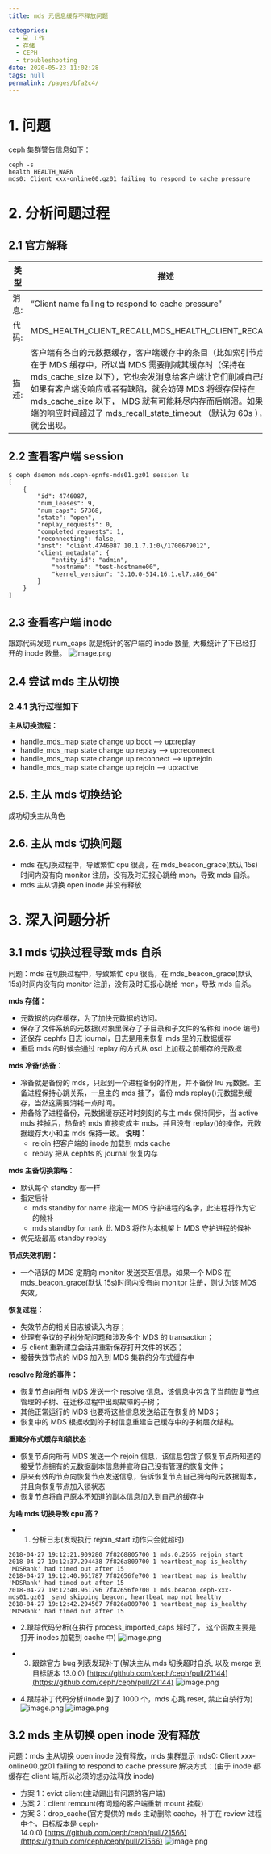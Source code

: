 ```yaml
---
title: mds 元信息缓存不释放问题

categories: 
  - 💻 工作
  - 存储
  - CEPH
  - troubleshooting
date: 2020-05-23 11:02:28
tags: null
permalink: /pages/bfa2c4/
---
```


# 1. 问题
ceph 集群警告信息如下：
```plain
ceph -s
health HEALTH_WARN
mds0: Client xxx-online00.gz01 failing to respond to cache pressure
```

# 2. 分析问题过程
## 2.1 官方解释
类型 | 描述 |
---|---|
 消息: |  “Client name failing to respond to cache pressure” |
| 代码:	| MDS_HEALTH_CLIENT_RECALL,MDS_HEALTH_CLIENT_RECALL_MANY |
| 描述:	| 客户端有各自的元数据缓存，客户端缓存中的条目（比如索引节点）也会存在于 MDS 缓存中，所以当 MDS 需要削减其缓存时（保持在 mds_cache_size 以下），它也会发消息给客户端让它们削减自己的缓存。如果有客户端没响应或者有缺陷，就会妨碍 MDS 将缓存保持在 mds_cache_size 以下， MDS 就有可能耗尽内存而后崩溃。如果某个客户端的响应时间超过了 mds_recall_state_timeout （默认为 60s ），这条消息就会出现。|

## 2.2  查看客户端 session
```plain
$ ceph daemon mds.ceph-epnfs-mds01.gz01 session ls
[
    {
        "id": 4746087,
        "num_leases": 9,
        "num_caps": 57368,
        "state": "open",
        "replay_requests": 0,
        "completed_requests": 1,
        "reconnecting": false,
        "inst": "client.4746087 10.1.7.1:0\/1700679012",
        "client_metadata": {
            "entity_id": "admin",
            "hostname": "test-hostname00",
            "kernel_version": "3.10.0-514.16.1.el7.x86_64"
        }
    }
]
```
## 2.3  查看客户端 inode
跟踪代码发现 num_caps 就是统计的客户端的 inode 数量, 大概统计了下已经打开的 inode 数量。
![image.png](https://upload-images.jianshu.io/upload_images/2099201-96c167e0f8ac3861.png)

## 2.4  尝试 mds 主从切换
### 2.4.1 执行过程如下

**主从切换流程：**
- handle_mds_map state change up:boot --> up:replay
- handle_mds_map state change up:replay --> up:reconnect
- handle_mds_map state change up:reconnect --> up:rejoin
- handle_mds_map state change up:rejoin --> up:active

## 2.5.  主从 mds 切换结论
成功切换主从角色


## 2.6. 主从 mds 切换问题
- mds 在切换过程中，导致繁忙 cpu 很高，在 mds_beacon_grace(默认 15s)时间内没有向 monitor 注册，没有及时汇报心跳给 mon，导致 mds 自杀。
- mds 主从切换 open inode 并没有释放

# 3. 深入问题分析
## 3.1 mds 切换过程导致 mds 自杀
问题：mds 在切换过程中，导致繁忙 cpu 很高，在 mds_beacon_grace(默认 15s)时间内没有向 monitor 注册，没有及时汇报心跳给 mon，导致 mds 自杀。

**mds 存储：**
- 元数据的内存缓存，为了加快元数据的访问。
- 保存了文件系统的元数据(对象里保存了子目录和子文件的名称和 inode 编号)
- 还保存 cephfs 日志 journal，日志是用来恢复 mds 里的元数据缓存
- 重启 mds 的时候会通过 replay 的方式从 osd 上加载之前缓存的元数据

**mds 冷备/热备：**
- 冷备就是备份的 mds，只起到一个进程备份的作用，并不备份 lru 元数据。主备进程保持心跳关系，一旦主的 mds 挂了，备份 mds replay()元数据到缓存，当然这需要消耗一点时间。
- 热备除了进程备份，元数据缓存还时时刻刻的与主 mds 保持同步，当 active mds 挂掉后，热备的 mds 直接变成主 mds，并且没有 replay()的操作，元数据缓存大小和主 mds 保持一致。
**说明：**
  - rejoin 把客户端的 inode 加载到 mds cache
  - replay 把从 cephfs 的 journal 恢复内存

**mds 主备切换策略：**
- 默认每个 standby 都一样
- 指定后补
  - mds standby for name 指定一 MDS 守护进程的名字，此进程将作为它的候补
  - mds standby for rank 此 MDS 将作为本机架上 MDS 守护进程的候补
- 优先级最高 standby replay

**节点失效机制：**
- 一个活跃的 MDS 定期向 monitor 发送交互信息，如果一个 MDS 在 mds_beacon_grace(默认 15s)时间内没有向 monitor 注册，则认为该 MDS 失效。

**恢复过程：**
- 失效节点的相关日志被读入内存；
- 处理有争议的子树分配问题和涉及多个 MDS 的 transaction；
- 与 client 重新建立会话并重新保存打开文件的状态；
- 接替失效节点的 MDS 加入到 MDS 集群的分布式缓存中

**resolve 阶段的事件：**
- 恢复节点向所有 MDS 发送一个 resolve 信息，该信息中包含了当前恢复节点管理的子树、在迁移过程中出现故障的子树；
- 其他正常运行的 MDS 也要将这些信息发送给正在恢复的 MDS；
- 恢复中的 MDS 根据收到的子树信息重建自己缓存中的子树层次结构。

**重建分布式缓存和锁状态：**
- 恢复节点向所有 MDS 发送一个 rejoin 信息，该信息包含了恢复节点所知道的接受节点拥有的元数据副本信息并宣称自己没有管理的恢复文件；
- 原来有效的节点向恢复节点发送信息，告诉恢复节点自己拥有的元数据副本，并且向恢复节点加入锁状态
- 恢复节点将自己原本不知道的副本信息加入到自己的缓存中

**为啥 mds 切换导致 cpu 高？**
- 1. 分析日志(发现执行 rejoin_start 动作只会就超时)
```plain
2018-04-27 19:12:21.909280 7f8268805700 1 mds.0.2665 rejoin_start
2018-04-27 19:12:37.294438 7f826a809700 1 heartbeat_map is_healthy 'MDSRank' had timed out after 15
2018-04-27 19:12:40.961787 7f82656fe700 1 heartbeat_map is_healthy 'MDSRank' had timed out after 15
2018-04-27 19:12:40.961796 7f82656fe700 1 mds.beacon.ceph-xxx-mds01.gz01 _send skipping beacon, heartbeat map not healthy
2018-04-27 19:12:42.294507 7f826a809700 1 heartbeat_map is_healthy 'MDSRank' had timed out after 15
```
- 2.跟踪代码分析(在执行 process_imported_caps 超时了， 这个函数主要是打开 inodes 加载到 cache 中)
![image.png](https://upload-images.jianshu.io/upload_images/2099201-1652420b5cfd4d8f.png)

- 3. 跟踪官方 bug 列表发现补丁(解决主从 mds 切换超时自杀, 以及 merge 到目标版本 13.0.0) [https://github.com/ceph/ceph/pull/21144](https://github.com/ceph/ceph/pull/21144)
![image.png](https://upload-images.jianshu.io/upload_images/2099201-e9a88d18f2b61b2b.png)

- 4.跟踪补丁代码分析(inode 到了 1000 个，mds 心跳 reset, 禁止自杀行为)
![image.png](https://upload-images.jianshu.io/upload_images/2099201-348e433c658229e6.png)
![image.png](https://upload-images.jianshu.io/upload_images/2099201-06ca87bcd4d4ad0d.png)

## 3.2 mds 主从切换 open inode 没有释放
问题：mds 主从切换 open inode 没有释放，mds 集群显示 mds0: Client xxx-online00.gz01 failing to respond to cache pressure
解决方式：(由于 inode 都缓存在 client 端,所以必须的想办法释放 inode)

*   方案 1：evict client(主动踢出有问题的客户端)
*   方案 2：client remount(有问题的客户端重新 mount 挂载)
*   方案 3：drop_cache(官方提供的 mds 主动删除 cache，补丁在 review 过程中个，目标版本是 ceph-14.0.0) [https://github.com/ceph/ceph/pull/21566](https://github.com/ceph/ceph/pull/21566)
![image.png](https://upload-images.jianshu.io/upload_images/2099201-5279fc57af33fb76.png)

